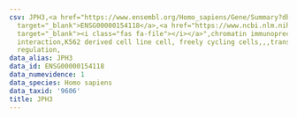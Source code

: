 ```yaml
---
csv: JPH3,<a href="https://www.ensembl.org/Homo_sapiens/Gene/Summary?db=core;g=ENSG00000154118"
  target="_blank">ENSG00000154118</a>,<a href="https://www.ncbi.nlm.nih.gov/pubmed/23959860"
  target="_blank"><i class="fas fa-file"></i></a>",chromatin immunoprecipitation assay,direct
  interaction,K562 derived cell line cell, freely cycling cells,,,transcriptional
  regulation,
data_alias: JPH3
data_id: ENSG00000154118
data_numevidence: 1
data_species: Homo sapiens
data_taxid: '9606'
title: JPH3
---
```

